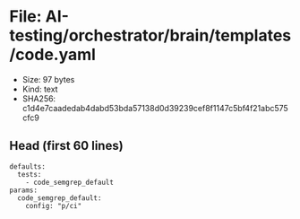 # File: AI-testing/orchestrator/brain/templates/code.yaml

- Size: 97 bytes
- Kind: text
- SHA256: c1d4e7caadedab4dabd53bda57138d0d39239cef8f1147c5bf4f21abc575cfc9

## Head (first 60 lines)

```
defaults:
  tests:
    - code_semgrep_default
params:
  code_semgrep_default:
    config: "p/ci"
```

